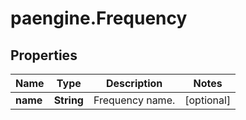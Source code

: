 # paengine.Frequency

## Properties

Name | Type | Description | Notes
------------ | ------------- | ------------- | -------------
**name** | **String** | Frequency name. | [optional] 


